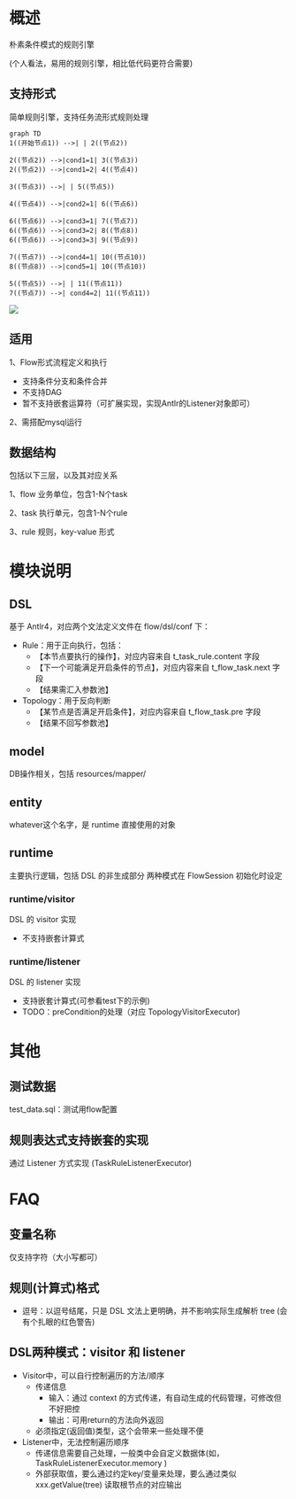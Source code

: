 # 概述

朴素条件模式的规则引擎

(个人看法，易用的规则引擎，相比低代码更符合需要)

## 支持形式
简单规则引擎，支持任务流形式规则处理

```mermaid
graph TD
1((开始节点1)) -->| | 2((节点2))

2((节点2)) -->|cond1=1| 3((节点3))
2((节点2)) -->|cond1=2| 4((节点4))

3((节点3)) -->| | 5((节点5))

4((节点4)) -->|cond2=1| 6((节点6))

6((节点6)) -->|cond3=1| 7((节点7))
6((节点6)) -->|cond3=2| 8((节点8))
6((节点6)) -->|cond3=3| 9((节点9))

7((节点7)) -->|cond4=1| 10((节点10))
8((节点8)) -->|cond5=1| 10((节点10))

5((节点5)) -->| | 11((节点11))
7((节点7)) -->| cond4=2| 11((节点11))
```
![ ](https://github.com/huangwei2013/myrule/doc/img/示例流程.png)

## 适用
1、Flow形式流程定义和执行
* 支持条件分支和条件合并
* 不支持DAG
* 暂不支持嵌套运算符（可扩展实现，实现Antlr的Listener对象即可）

2、需搭配mysql运行

## 数据结构
包括以下三层，以及其对应关系

1、flow
    业务单位，包含1-N个task

2、task
    执行单元，包含1-N个rule

3、rule
    规则，key-value 形式

# 模块说明
## DSL
基于 Antlr4，对应两个文法定义文件在 flow/dsl/conf 下：
* Rule：用于正向执行，包括：
    * 【本节点要执行的操作】，对应内容来自 t_task_rule.content 字段
    * 【下一个可能满足开启条件的节点】，对应内容来自 t_flow_task.next 字段
    * 【结果需汇入参数池】
* Topology：用于反向判断
    * 【某节点是否满足开启条件】，对应内容来自 t_flow_task.pre 字段
    * 【结果不回写参数池】

## model
DB操作相关，包括 resources/mapper/ 

## entity
whatever这个名字，是 runtime 直接使用的对象

## runtime
主要执行逻辑，包括 DSL 的非生成部分
两种模式在 FlowSession 初始化时设定

### runtime/visitor
DSL 的 visitor 实现
* 不支持嵌套计算式
### runtime/listener
DSL 的 listener 实现
* 支持嵌套计算式(可参看test下的示例)
* TODO：preCondition的处理（对应 TopologyVisitorExecutor)

# 其他
## 测试数据
test_data.sql：测试用flow配置

## 规则表达式支持嵌套的实现

通过 Listener 方式实现 (TaskRuleListenerExecutor)


# FAQ
## 变量名称
仅支持字符（大小写都可）

## 规则(计算式)格式

* 逗号：以逗号结尾，只是 DSL 文法上更明确，并不影响实际生成解析 tree (会有个扎眼的红色警告)

## DSL两种模式：visitor 和 listener

* Visitor中，可以自行控制遍历的方法/顺序
    * 传递信息
        * 输入：通过 context 的方式传递，有自动生成的代码管理，可修改但不好把控
        * 输出：可用return的方法向外返回
    * 必须指定(返回值)类型，这个会带来一些处理不便
* Listener中，无法控制遍历顺序
    * 传递信息需要自己处理，一般类中会自定义数据体(如，TaskRuleListenerExecutor.memory )
    * 外部获取值，要么通过约定key/变量来处理，要么通过类似 xxx.getValue(tree) 读取根节点的对应输出